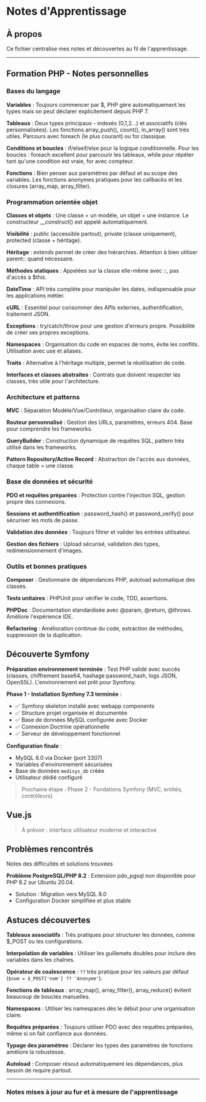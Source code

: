 # Notes d'Apprentissage

## À propos

Ce fichier centralise mes notes et découvertes au fil de l'apprentissage.

---

## Formation PHP - Notes personnelles

### Bases du langage

**Variables** : Toujours commencer par $, PHP gère automatiquement les types mais on peut déclarer explicitement depuis PHP 7.

**Tableaux** : Deux types principaux - indexés (0,1,2...) et associatifs (clés personnalisées). Les fonctions array_push(), count(), in_array() sont très utiles. Parcours avec foreach (le plus courant) ou for classique.

**Conditions et boucles** : if/elseif/else pour la logique conditionnelle. Pour les boucles : foreach excellent pour parcourir les tableaux, while pour répéter tant qu'une condition est vraie, for avec compteur.

**Fonctions** : Bien penser aux paramètres par défaut et au scope des variables. Les fonctions anonymes pratiques pour les callbacks et les closures (array_map, array_filter).

### Programmation orientée objet

**Classes et objets** : Une classe = un modèle, un objet = une instance. Le constructeur __construct() est appelé automatiquement.

**Visibilité** : public (accessible partout), private (classe uniquement), protected (classe + héritage).

**Héritage** : extends permet de créer des hiérarchies. Attention à bien utiliser parent:: quand nécessaire.

**Méthodes statiques** : Appelées sur la classe elle-même avec ::, pas d'accès à $this.

**DateTime** : API très complète pour manipuler les dates, indispensable pour les applications métier.

**cURL** : Essentiel pour consommer des APIs externes, authentification, traitement JSON.

**Exceptions** : try/catch/throw pour une gestion d'erreurs propre. Possibilité de créer ses propres exceptions.

**Namespaces** : Organisation du code en espaces de noms, évite les conflits. Utilisation avec use et aliases.

**Traits** : Alternative à l'héritage multiple, permet la réutilisation de code.

**Interfaces et classes abstraites** : Contrats que doivent respecter les classes, très utile pour l'architecture.

### Architecture et patterns

**MVC** : Séparation Modèle/Vue/Contrôleur, organisation claire du code.

**Routeur personnalisé** : Gestion des URLs, paramètres, erreurs 404. Base pour comprendre les frameworks.

**QueryBuilder** : Construction dynamique de requêtes SQL, pattern très utilisé dans les frameworks.

**Pattern Repository/Active Record** : Abstraction de l'accès aux données, chaque table = une classe.

### Base de données et sécurité

**PDO et requêtes préparées** : Protection contre l'injection SQL, gestion propre des connexions.

**Sessions et authentification** : password_hash() et password_verify() pour sécuriser les mots de passe.

**Validation des données** : Toujours filtrer et valider les entrées utilisateur.

**Gestion des fichiers** : Upload sécurisé, validation des types, redimensionnement d'images.

### Outils et bonnes pratiques

**Composer** : Gestionnaire de dépendances PHP, autoload automatique des classes.

**Tests unitaires** : PHPUnit pour vérifier le code, TDD, assertions.

**PHPDoc** : Documentation standardisée avec @param, @return, @throws. Améliore l'expérience IDE.

**Refactoring** : Amélioration continue du code, extraction de méthodes, suppression de la duplication.

## Découverte Symfony

**Préparation environnement terminée** : Test PHP validé avec succès (classes, chiffrement base64, hashage password_hash, logs JSON, OpenSSL). L'environnement est prêt pour Symfony.

**Phase 1 - Installation Symfony 7.3 terminée** :

- ✅ Symfony skeleton installé avec webapp components
- ✅ Structure projet organisée et documentée
- ✅ Base de données MySQL configurée avec Docker
- ✅ Connexion Doctrine opérationnelle
- ✅ Serveur de développement fonctionnel

**Configuration finale** :

- MySQL 8.0 via Docker (port 3307)
- Variables d'environnement sécurisées
- Base de données `medisys_db` créée
- Utilisateur dédié configuré

> Prochaine étape : Phase 2 - Fondations Symfony (MVC, entités, contrôleurs)

## Vue.js

> À prévoir : interface utilisateur moderne et interactive

## Problèmes rencontrés

Notes des difficultés et solutions trouvées

**Problème PostgreSQL/PHP 8.2** : Extension pdo_pgsql non disponible pour PHP 8.2 sur Ubuntu 20.04.

- Solution : Migration vers MySQL 8.0
- Configuration Docker simplifiée et plus stable

## Astuces découvertes

**Tableaux associatifs** : Très pratiques pour structurer les données, comme $_POST ou les configurations.

**Interpolation de variables** : Utiliser les guillemets doubles pour inclure des variables dans les chaînes.

**Opérateur de coalescence** : `??` très pratique pour les valeurs par défaut (`$nom = $_POST['nom'] ?? 'Anonyme'`).

**Fonctions de tableaux** : array_map(), array_filter(), array_reduce() évitent beaucoup de boucles manuelles.

**Namespaces** : Utiliser les namespaces dès le début pour une organisation claire.

**Requêtes préparées** : Toujours utiliser PDO avec des requêtes préparées, même si on fait confiance aux données.

**Typage des paramètres** : Déclarer les types des paramètres de fonctions améliore la robustesse.

**Autoload** : Composer résout automatiquement les dépendances, plus besoin de require partout.

---

### Notes mises à jour au fur et à mesure de l'apprentissage
